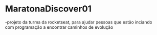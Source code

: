 # MaratonaDiscover01
-projeto da turma da rocketseat, para ajudar pessoas que estão inciando com programação a encontrar caminhos de evolução
